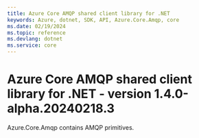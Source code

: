 ```yaml
---
title: Azure Core AMQP shared client library for .NET
keywords: Azure, dotnet, SDK, API, Azure.Core.Amqp, core
ms.date: 02/19/2024
ms.topic: reference
ms.devlang: dotnet
ms.service: core
---
```

# Azure Core AMQP shared client library for .NET - version 1.4.0-alpha.20240218.3 


Azure.Core.Amqp contains AMQP primitives. 

